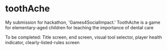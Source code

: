 # toothAche
My submission for hackathon, 'Games4SocialImpact.'
  ToothAche is a game for elementary-aged children for teaching the importance of dental care

To be completed:
  Title screen, end screen, visual tool selector, player health indicator, clearly-listed-rules screen
